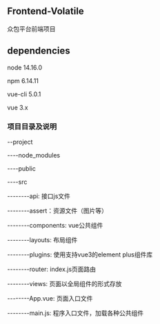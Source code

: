 ## Frontend-Volatile

众包平台前端项目

## dependencies

node 14.16.0

npm 6.14.11



vue-cli 5.0.1

vue 3.x



### 项目目录及说明
--project

----node_modules

----public

----src

--------api: 接口js文件

--------assert：资源文件（图片等）

--------components: vue公共组件

--------layouts: 布局组件

--------plugins: 使用支持vue3的element plus组件库

--------router: index.js页面路由

--------views: 页面以全局组件的形式存放

--------App.vue: 页面入口文件

--------main.js: 程序入口文件，加载各种公共组件